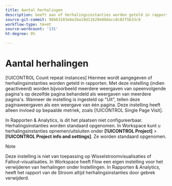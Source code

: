 ```yaml
---
title: Aantal herhalingen
description: Geeft aan of herhalingsinstanties worden geteld in rapporten.
source-git-commit: 98463103e6e2ba19d11629d40dacc0c02f5b33c9
workflow-type: tm+mt
source-wordcount: '131'
ht-degree: 0%

---
```



# Aantal herhalingen

[!UICONTROL Count repeat instances] Hiermee wordt aangegeven of herhalingsinstanties worden geteld in rapporten. Met deze instelling (indien geactiveerd) worden bijvoorbeeld meerdere weergaven van opeenvolgende pagina&#39;s op dezelfde pagina behandeld als weergaven van meerdere pagina&#39;s. Wanneer de instelling is ingesteld op &quot;Uit&quot;, tellen deze paginaweergaven als een weergave van één pagina. Deze instelling heeft alleen invloed op bepaalde metriek, zoals [!UICONTROL Single Page Visit].

In Rapporten &amp; Analytics, is dit het plaatsen niet configureerbaar. Herhalingsinstanties worden standaard opgenomen.
In Workspace kunt u herhalingsinstanties opnemen/uitsluiten onder **[!UICONTROL Project]** > **[!UICONTROL Project info and settings]**. Ze worden standaard opgenomen.

>[!NOTE]
>Deze instelling is niet van toepassing op Wisselstroomvisualisaties of Fallout-visualisaties. In Workspace heeft Flow een eigen instelling voor het verwijderen van herhalingen onder Instellingen. In Rapporten &amp; Analytics, heeft het rapport van de Stroom altijd herhalingsinstanties door gebrek verwijderd.
